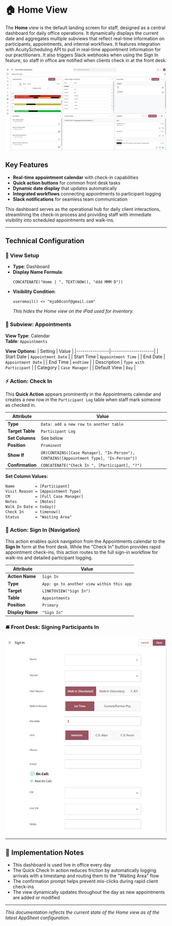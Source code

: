 # 🏠 Home View
The **Home** view is the default landing screen for staff, designed as a central dashboard for daily office operations. It dynamically displays the current date and aggregates multiple subviews that reflect real-time information on participants, appointments, and internal workflows. It features integration with AcuityScheduling API to pull in real-time appointment information for our practitioners. It also triggers Slack webhooks when using the Sign In feature, so staff in office are notified when clients check in at the front desk.  

![Home View Screenshot](../images/home-view.png)

## Key Features
- **Real-time appointment calendar** with check-in capabilities
- **Quick action buttons** for common front desk tasks
- **Dynamic date display** that updates automatically
- **Integrated workflows** connecting appointments to participant logging
- **Slack notifications** for seamless team communication

This dashboard serves as the operational hub for daily client interactions, streamlining the check-in process and providing staff with immediate visibility into scheduled appointments and walk-ins.

---

## Technical Configuration

### 🧱 View Setup
- **Type**: Dashboard
- **Display Name Formula**:  
  ```appsheetscript
  CONCATENATE("Home | ", TEXT(NOW(), "ddd MMM D"))
  ```
- **Visibility Condition**:
  ```appsheetscript
  useremail() <> "mjo80conf@gmail.com"
  ```
  *This hides the Home view on the iPad used for inventory.*

### 🧩 Subview: Appointments
**View Type**: Calendar  
**Table**: `Appointments`

**View Options:**
| Setting        | Value               |
|----------------|---------------------|
| Start Date     | `Appointment Date`  |
| Start Time     | `Appointment Time`  |
| End Date       | `Appointment Date`  |
| End Time       | `endtime`           |
| Description    | `Type with Participant` |
| Category       | `Case Manager`      |
| Default View   | `Day`               |

### ⚡ Action: Check In
This **Quick Action** appears prominently in the Appointments calendar and creates a new row in the `Participant Log` table when staff mark someone as checked in.

| Attribute         | Value |
|------------------|-------|
| **Type**          | `Data: add a new row to another table` |
| **Target Table**  | `Participant Log` |
| **Set Columns**   | See below |
| **Position**      | `Prominent` |
| **Show If**       | `OR(CONTAINS([Case Manager], "In-Person"), CONTAINS([Appointment Type], "In-Person"))` |
| **Confirmation**  | `CONCATENATE("Check In ", [Participant], "?")` |

**Set Column Values:**
```text
Name         = [Participant]
Visit Reason = [Appointment Type]
CM           = [Full Case Manager]
Notes        = [Notes]
Walk In Date = today()
Check In     = timenow()
Status       = "Waiting Area"
```

### 🔄 Action: Sign In (Navigation)
This action enables quick navigation from the Appointments calendar to the **Sign In** form at the front desk. While the "Check In" button provides rapid appointment check-ins, this action routes to the full sign-in workflow for walk-ins and detailed participant logging.

| Attribute        | Value |
|-----------------|-------|
| **Action Name**  | `Sign In` |
| **Type**         | `App: go to another view within this app` |
| **Target**       | `LINKTOVIEW("Sign In")` |
| **Table**        | `Appointments` |
| **Position**     | `Primary` |
| **Display Name** | `"Sign In"` |

### 🛎️ Front Desk: Signing Participants In
![Home View Screenshot](../images/sign-in.png)


---

## 📎 Implementation Notes
- This dashboard is used live in office every day
- The Quick Check In action reduces friction by automatically logging arrivals with a timestamp and routing them to the "Waiting Area" flow
- The confirmation prompt helps prevent mis-clicks during rapid client check-ins
- The view dynamically updates throughout the day as new appointments are added or modified


---
*This documentation reflects the current state of the Home view as of the latest AppSheet configuration.*
